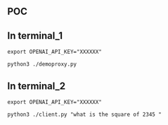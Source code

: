 ## POC
## In terminal_1
```
export OPENAI_API_KEY="XXXXXX"
```
```
python3 ./demoproxy.py
```
## In terminal_2
```
export OPENAI_API_KEY="XXXXXX"
```
```
python3 ./client.py "what is the square of 2345 "
```
